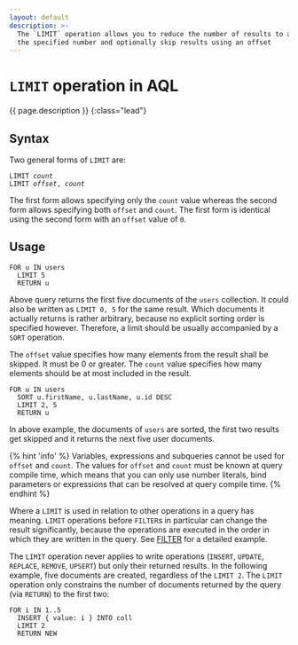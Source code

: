 ```yaml
---
layout: default
description: >-
  The `LIMIT` operation allows you to reduce the number of results to at most
  the specified number and optionally skip results using an offset
---
```

`LIMIT` operation in AQL
=====

{{ page.description }}
{:class="lead"}

Syntax
------

Two general forms of `LIMIT` are:

<pre><code>LIMIT <em>count</em>
LIMIT <em>offset</em>, <em>count</em></code></pre>

The first form allows specifying only the `count` value whereas the second form
allows specifying both `offset` and `count`. The first form is identical using
the second form with an `offset` value of `0`.

Usage
-----

```aql
FOR u IN users
  LIMIT 5
  RETURN u
```

Above query returns the first five documents of the `users` collection.
It could also be written as `LIMIT 0, 5` for the same result.
Which documents it actually returns is rather arbitrary, because no explicit
sorting order is specified however. Therefore, a limit should be usually
accompanied by a `SORT` operation.

The `offset` value specifies how many elements from the result shall be
skipped. It must be 0 or greater. The `count` value specifies how many
elements should be at most included in the result.

```aql
FOR u IN users
  SORT u.firstName, u.lastName, u.id DESC
  LIMIT 2, 5
  RETURN u
```

In above example, the documents of `users` are sorted, the first two results
get skipped and it returns the next five user documents.

{% hint 'info' %}
Variables, expressions and subqueries cannot be used for `offset` and `count`.
The values for `offset` and `count` must be known at query compile time,
which means that you can only use number literals, bind parameters or
expressions that can be resolved at query compile time.
{% endhint %}

Where a `LIMIT` is used in relation to other operations in a query has meaning.
`LIMIT` operations before `FILTER`s in particular can change the result
significantly, because the operations are executed in the order in which they
are written in the query. See [FILTER](operations-filter.html#order-of-operations)
for a detailed example.

The `LIMIT` operation never applies to write operations (`INSERT`, `UPDATE`,
`REPLACE`, `REMOVE`, `UPSERT`) but only their returned results. In the following
example, five documents are created, regardless of the `LIMIT 2`. The `LIMIT`
operation only constrains the number of documents returned by the query (via
`RETURN`) to the first two:

```aql
FOR i IN 1..5
  INSERT { value: i } INTO coll
  LIMIT 2
  RETURN NEW
```
